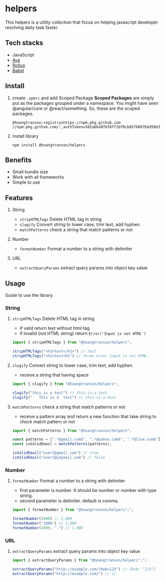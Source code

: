 # helpers

This helpers is a utility collection that focus on helping javascript developer resolving daily task faster.

## Tech stacks

- JavaScript
- [Ava](https://github.com/avajs/ava)
- [Rollup](https://rollupjs.org/guide/en/#overview)
- [Babel](https://babeljs.io/)

## Install

1. create `.npmrc` and add Scoped Package
    **Scoped Packages** are simply put as the packages grouped under a namespace. You might have seen @angular/core or @react/something. So, these are the scoped packages.
    ```
    @hoangtranson:registry=https://npm.pkg.github.com
    //npm.pkg.github.com/:_authToken=502a6ba97bf8ff1bf0cb057b807bdd50d36d694e
    ```

2. Install library

    ```
    npm install @hoangtranson/helpers
    ```

## Benefits

- Small bundle size
- Work with all frameworks
- Simple to use

## Features

1. String
    - `stripHTMLTags` Delete HTML tag in string
    - `slugify` Convert string to lower case, trim text, add hyphen.
    - `matchPatterns` check a string that match patterns or not

2. Number
    - `formatNumber` Format a number to a string with delimiter

3. URL
    - `extractQueryParams` extract query params into object key value 
## Usage

Guide to use the library.

### String

1. `stripHTMLTags` Delete HTML tag in string

    - if valid return text without html tag
    - if invalid (not HTML string) return `Error('Input is not HTML')`

    ```javascript
    import { stripHTMLTags } from "@hoangtranson/helpers";

    stripHTMLTags("<h1>test</h1>") // test
    stripHTMLTags("<h1>test<h1") // throw error Input is not HTML.
    ```

2. `slugify` Convert string to lower case, trim text, add hyphen.

    - receive a string that having space

    ```javascript
    import { slugify } from "@hoangtranson/helpers";

    slugify("this is a test") // this-is-a-test
    slugify("   This is a  test") // this-is-a-test
    ```

3. `matchPatterns` check a string that match patterns or not

    - receive a pattern array and return a new function that take string to check match pattern or not

    ```javascript
    import { matchPatterns } from "@hoangtranson/helpers";

    const patterns = [".*@gmail.com$", ".*@yahoo.com$", ".*@live.com$"];
    const isValidEmail = matchPatterns(patterns);

    isValidEmail("user1@gmail.com") // true
    isValidEmail("user1@yopmail.com") // false
    ```

### Number

1. `formatNumber` Format a number to a string with delimiter

    - first parameter is number. It should be number or number with type string.
    - second parameter is delimiter. default is comma.


    ```javascript
    import { formatNumber } from "@hoangtranson/helpers";";

    formatNumber(1000) // 1,000
    formatNumber("1000") // 1,000
    formatNumber(1000, ".") // 1.000
    ```

### URL

1. `extractQueryParams` extract query params into object key value

    ```javascript
    import { extractQueryParams } from "@hoangtranson/helpers";";

    extractQueryParams("http://example.com/?bob=123") // {bob: "123"}
    extractQueryParams("http://example.com/") // {}
    ```
